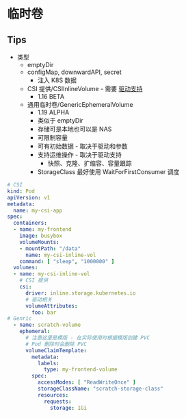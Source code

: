 # 临时卷
## Tips
* 类型
  * emptyDir
  * configMap, downwardAPI, secret
    * 注入 K8S 数据
  * CSI 提供/CSIInlineVolume - 需要 [驱动支持](https://kubernetes-csi.github.io/docs/drivers.html)
    * 1.16 BETA
  * 通用临时卷/GenericEphemeralVolume
    * 1.19 ALPHA
    * 类似于 emptyDir
    * 存储可是本地也可以是 NAS
    * 可限制容量
    * 可有初始数据 - 取决于驱动和参数
    * 支持运维操作 - 取决于驱动支持
      * 快照、克隆、扩缩容、容量跟踪
    * StorageClass 最好使用 WaitForFirstConsumer 调度

```yaml
# CSI
kind: Pod
apiVersion: v1
metadata:
  name: my-csi-app
spec:
  containers:
  - name: my-frontend
    image: busybox
    volumeMounts:
    - mountPath: "/data"
      name: my-csi-inline-vol
    command: [ "sleep", "1000000" ]
  volumes:
  - name: my-csi-inline-vol
    # CSI 提供
    csi:
      driver: inline.storage.kubernetes.io
      # 驱动相关
      volumeAttributes:
        foo: bar
# Genric
  - name: scratch-volume
    ephemeral:
      # 注意这里是模版 - 在实际使用时根据模版创建 PVC
      # Pod 删除时会删除 PVC
      volumeClaimTemplate:
        metadata:
          labels:
            type: my-frontend-volume
        spec:
          accessModes: [ "ReadWriteOnce" ]
          storageClassName: "scratch-storage-class"
          resources:
            requests:
              storage: 1Gi
```
